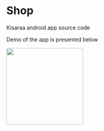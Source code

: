 # Shop
 Kisaraa android app source code
 
Demo of the app is presented below



<img src="demo/demo.gif" width="200">

